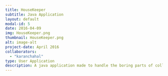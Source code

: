 ```yaml
---
title: HouseKeeper
subtitle: Java Application
layout: default
modal-id: 5
date: 2016-04-09
img: HouseKeeper.png
thumbnail: HouseKeeper.png
alt: image-alt
project-date: April 2016
collaborators:
  - "karanchahal"
type: User Application
description: A java application made to handle the boring parts of college.
---
```

